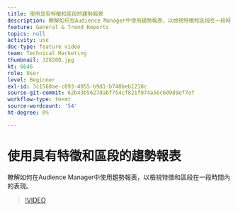 ```yaml
---
title: 使用具有特徵和區段的趨勢報表
description: 瞭解如何在Audience Manager中使用趨勢報表，以檢視特徵和區段在一段時間內的表現。
feature: General & Trend Reports
topics: null
activity: use
doc-type: feature video
team: Technical Marketing
thumbnail: 328280.jpg
kt: 6646
role: User
level: Beginner
exl-id: 3c1560ae-c893-4055-b9d1-b748beb1218c
source-git-commit: 62b43b5627dabf754cf821f974a56c60989ef7ef
workflow-type: tm+mt
source-wordcount: '54'
ht-degree: 0%

---
```


# 使用具有特徵和區段的趨勢報表

瞭解如何在Audience Manager中使用趨勢報表，以檢視特徵和區段在一段時間內的表現。

>[!VIDEO](https://video.tv.adobe.com/v/328280/?quality=12&learn=on)
